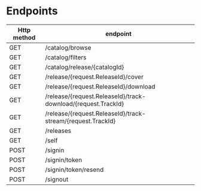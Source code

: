 # Endpoints

|Http method|endpoint|
| - | - |
|GET|/catalog/browse|
|GET|/catalog/filters|
|GET|/catalog/release/{catalogId}|
|GET|/release/{request.ReleaseId}/cover|
|GET|/release/{request.ReleaseId}/download|
|GET|/release/{request.ReleaseId}/track-download/{request.TrackId}|
|GET|/release/{request.ReleaseId}/track-stream/{request.TrackId}|
|GET|/releases|
|GET|/self|
|POST|/signin|
|POST|/signin/token|
|POST|/signin/token/resend|
|POST|/signout|
